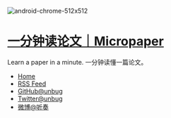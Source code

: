 ![android-chrome-512x512](https://user-images.githubusercontent.com/799578/215693754-cfc85a59-7fb1-41a4-a539-c8bda1d625dc.png)

# [一分钟读论文｜Micropaper](https://unbug.github.io/)

Learn a paper in a minute.
一分钟读懂一篇论文。

- [Home](https://unbug.github.io/)
- [RSS Feed](https://unbug.github.io/feed.xml)
- [GitHub@unbug](https://github.com/unbug)
- [Twitter@unbug](https://twitter.com/unbug)
- [微博@听奏](https://weibo.com/u/1241231982)
